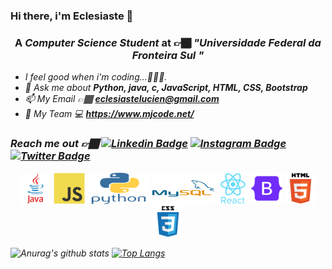 ### Hi there, i'm Eclesiaste 👋


<h3 align="center"> A <i>Computer Science Student</i> at 👉🏾 <i>"Universidade Federal da Fronteira Sul "<i> </h3>

- I feel good when i'm coding...👨🏻‍💻.   
- 💬 Ask me about **Python, java, c, JavaScript, HTML, CSS, Bootstrap**
- 📫 My Email  👉🏾 **eclesiastelucien@gmail.com**
- 💬 My Team  💻 **https://www.mjcode.net/**

### Reach me out 👉🏾 [![Linkedin Badge](https://img.shields.io/badge/-Linkedin-blue?style=flat-square&logo=Linkedin&logoColor=white&link=https://www.linkedin.com/in/eclesiaste-lucien-a51b171b8/)](https://www.linkedin.com/in/eclesiaste-lucien-a51b171b8/) [![Instagram Badge](https://img.shields.io/badge/-Instagram-FD1D1D?style=flat-square&logo=instagram&logoColor=white&link=https://www.instagram.com/ecle_lucien/)](https://www.instagram.com/ecle_lucien/) [![Twitter Badge](https://img.shields.io/badge/-Twitter-1DA1F2?style=flat-square&logo=twitter&logoColor=white&link=https://twitter.com/EclesiasteLuci1)](https://twitter.com/EclesiasteLuci1)

<p align="center">
<img src="https://raw.githubusercontent.com/devicons/devicon/master/icons/java/java-original-wordmark.svg" alt="java" width="50" height="50" />
  <img src="https://raw.githubusercontent.com/devicons/devicon/master/icons/javascript/javascript-original.svg" alt="javascript" width="50" height="50" />
<img src="https://raw.githubusercontent.com/devicons/devicon/master/icons/python/python-original-wordmark.svg" alt="python" width="100" height="50" />
<img src="https://raw.githubusercontent.com/devicons/devicon/master/icons/mysql/mysql-original-wordmark.svg" alt="mysql" width="100" height="50" />
 
<img src="https://raw.githubusercontent.com/devicons/devicon/master/icons/react/react-original-wordmark.svg" alt="react" width="50" height="50" />
<img src="https://raw.githubusercontent.com/devicons/devicon/master/icons/bootstrap/bootstrap-plain.svg" alt="bootstrap" width="50" height="50" />
<img src="https://raw.githubusercontent.com/devicons/devicon/master/icons/html5/html5-original-wordmark.svg" alt="html5" width="50" height="50" />
<img src="https://raw.githubusercontent.com/devicons/devicon/master/icons/css3/css3-original-wordmark.svg" alt="css3" width="50" height="50" />

</p>

![Anurag's github stats](https://github-readme-stats.vercel.app/api?username=lucien3941&theme=dark&count_private=true&show_icons=true&title_color=6e40c9&icon_color=6e40c9&line_height=20)
[![Top Langs](https://github-readme-stats.vercel.app/api/top-langs/?username=lucien3941&theme=dark&layout=compact&show_icons=true&title_color=6e40c9&icon_color=6e40c9)](https://github.com/anuraghazra/github-readme-stats)
